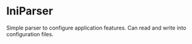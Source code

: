 # IniParser
Simple parser to configure application features. Can read and write into configuration files.

